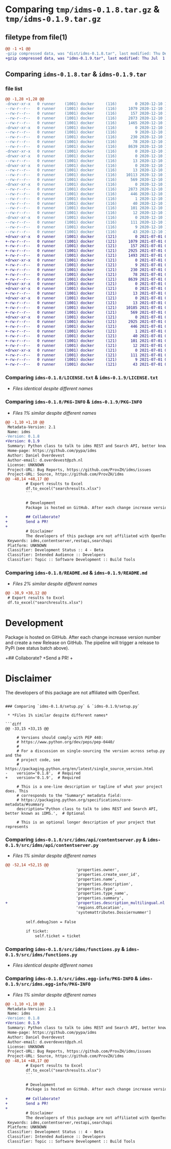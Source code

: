 # Comparing `tmp/idms-0.1.8.tar.gz` & `tmp/idms-0.1.9.tar.gz`

## filetype from file(1)

```diff
@@ -1 +1 @@
-gzip compressed data, was "dist/idms-0.1.8.tar", last modified: Thu Dec 10 15:48:40 2020, max compression
+gzip compressed data, was "idms-0.1.9.tar", last modified: Thu Jul  1 09:29:19 2021, max compression
```

## Comparing `idms-0.1.8.tar` & `idms-0.1.9.tar`

### file list

```diff
@@ -1,28 +1,28 @@
-drwxr-xr-x   0 runner    (1001) docker     (116)        0 2020-12-10 15:48:40.749848 idms-0.1.8/
--rw-r--r--   0 runner    (1001) docker     (116)     1079 2020-12-10 15:48:29.000000 idms-0.1.8/LICENSE.txt
--rw-r--r--   0 runner    (1001) docker     (116)      157 2020-12-10 15:48:29.000000 idms-0.1.8/MANIFEST.in
--rw-r--r--   0 runner    (1001) docker     (116)     2873 2020-12-10 15:48:40.749848 idms-0.1.8/PKG-INFO
--rw-r--r--   0 runner    (1001) docker     (116)     1465 2020-12-10 15:48:29.000000 idms-0.1.8/README.md
-drwxr-xr-x   0 runner    (1001) docker     (116)        0 2020-12-10 15:48:40.745847 idms-0.1.8/data/
--rw-r--r--   0 runner    (1001) docker     (116)        9 2020-12-10 15:48:29.000000 idms-0.1.8/data/data_file
--rw-r--r--   0 runner    (1001) docker     (116)      230 2020-12-10 15:48:29.000000 idms-0.1.8/pyproject.toml
--rw-r--r--   0 runner    (1001) docker     (116)       78 2020-12-10 15:48:40.749848 idms-0.1.8/setup.cfg
--rw-r--r--   0 runner    (1001) docker     (116)     8639 2020-12-10 15:48:29.000000 idms-0.1.8/setup.py
-drwxr-xr-x   0 runner    (1001) docker     (116)        0 2020-12-10 15:48:40.741846 idms-0.1.8/src/
-drwxr-xr-x   0 runner    (1001) docker     (116)        0 2020-12-10 15:48:40.745847 idms-0.1.8/src/idms/
--rw-r--r--   0 runner    (1001) docker     (116)       13 2020-12-10 15:48:29.000000 idms-0.1.8/src/idms/__init__.py
-drwxr-xr-x   0 runner    (1001) docker     (116)        0 2020-12-10 15:48:40.749848 idms-0.1.8/src/idms/api/
--rw-r--r--   0 runner    (1001) docker     (116)       13 2020-12-10 15:48:29.000000 idms-0.1.8/src/idms/api/__init__.py
--rw-r--r--   0 runner    (1001) docker     (116)    10113 2020-12-10 15:48:29.000000 idms-0.1.8/src/idms/api/contentserver.py
--rw-r--r--   0 runner    (1001) docker     (116)      569 2020-12-10 15:48:29.000000 idms-0.1.8/src/idms/functions.py
-drwxr-xr-x   0 runner    (1001) docker     (116)        0 2020-12-10 15:48:40.745847 idms-0.1.8/src/idms.egg-info/
--rw-r--r--   0 runner    (1001) docker     (116)     2873 2020-12-10 15:48:40.000000 idms-0.1.8/src/idms.egg-info/PKG-INFO
--rw-r--r--   0 runner    (1001) docker     (116)      446 2020-12-10 15:48:40.000000 idms-0.1.8/src/idms.egg-info/SOURCES.txt
--rw-r--r--   0 runner    (1001) docker     (116)        1 2020-12-10 15:48:40.000000 idms-0.1.8/src/idms.egg-info/dependency_links.txt
--rw-r--r--   0 runner    (1001) docker     (116)       40 2020-12-10 15:48:40.000000 idms-0.1.8/src/idms.egg-info/entry_points.txt
--rw-r--r--   0 runner    (1001) docker     (116)      101 2020-12-10 15:48:40.000000 idms-0.1.8/src/idms.egg-info/requires.txt
--rw-r--r--   0 runner    (1001) docker     (116)       12 2020-12-10 15:48:40.000000 idms-0.1.8/src/idms.egg-info/top_level.txt
-drwxr-xr-x   0 runner    (1001) docker     (116)        0 2020-12-10 15:48:40.749848 idms-0.1.8/src/sample/
--rw-r--r--   0 runner    (1001) docker     (116)      111 2020-12-10 15:48:29.000000 idms-0.1.8/src/sample/__init__.py
--rw-r--r--   0 runner    (1001) docker     (116)        9 2020-12-10 15:48:29.000000 idms-0.1.8/src/sample/package_data.dat
--rw-r--r--   0 runner    (1001) docker     (116)       43 2020-12-10 15:48:29.000000 idms-0.1.8/src/sample/simple.py
+drwxr-xr-x   0 runner    (1001) docker     (121)        0 2021-07-01 09:29:19.047413 idms-0.1.9/
+-rw-r--r--   0 runner    (1001) docker     (121)     1079 2021-07-01 09:29:11.000000 idms-0.1.9/LICENSE.txt
+-rw-r--r--   0 runner    (1001) docker     (121)      157 2021-07-01 09:29:11.000000 idms-0.1.9/MANIFEST.in
+-rw-r--r--   0 runner    (1001) docker     (121)     2925 2021-07-01 09:29:19.047413 idms-0.1.9/PKG-INFO
+-rw-r--r--   0 runner    (1001) docker     (121)     1493 2021-07-01 09:29:11.000000 idms-0.1.9/README.md
+drwxr-xr-x   0 runner    (1001) docker     (121)        0 2021-07-01 09:29:19.043413 idms-0.1.9/data/
+-rw-r--r--   0 runner    (1001) docker     (121)        9 2021-07-01 09:29:11.000000 idms-0.1.9/data/data_file
+-rw-r--r--   0 runner    (1001) docker     (121)      230 2021-07-01 09:29:11.000000 idms-0.1.9/pyproject.toml
+-rw-r--r--   0 runner    (1001) docker     (121)       78 2021-07-01 09:29:19.047413 idms-0.1.9/setup.cfg
+-rw-r--r--   0 runner    (1001) docker     (121)     8639 2021-07-01 09:29:11.000000 idms-0.1.9/setup.py
+drwxr-xr-x   0 runner    (1001) docker     (121)        0 2021-07-01 09:29:19.043413 idms-0.1.9/src/
+drwxr-xr-x   0 runner    (1001) docker     (121)        0 2021-07-01 09:29:19.043413 idms-0.1.9/src/idms/
+-rw-r--r--   0 runner    (1001) docker     (121)       13 2021-07-01 09:29:11.000000 idms-0.1.9/src/idms/__init__.py
+drwxr-xr-x   0 runner    (1001) docker     (121)        0 2021-07-01 09:29:19.043413 idms-0.1.9/src/idms/api/
+-rw-r--r--   0 runner    (1001) docker     (121)       13 2021-07-01 09:29:11.000000 idms-0.1.9/src/idms/api/__init__.py
+-rw-r--r--   0 runner    (1001) docker     (121)    10185 2021-07-01 09:29:11.000000 idms-0.1.9/src/idms/api/contentserver.py
+-rw-r--r--   0 runner    (1001) docker     (121)      569 2021-07-01 09:29:11.000000 idms-0.1.9/src/idms/functions.py
+drwxr-xr-x   0 runner    (1001) docker     (121)        0 2021-07-01 09:29:19.043413 idms-0.1.9/src/idms.egg-info/
+-rw-r--r--   0 runner    (1001) docker     (121)     2925 2021-07-01 09:29:18.000000 idms-0.1.9/src/idms.egg-info/PKG-INFO
+-rw-r--r--   0 runner    (1001) docker     (121)      446 2021-07-01 09:29:18.000000 idms-0.1.9/src/idms.egg-info/SOURCES.txt
+-rw-r--r--   0 runner    (1001) docker     (121)        1 2021-07-01 09:29:18.000000 idms-0.1.9/src/idms.egg-info/dependency_links.txt
+-rw-r--r--   0 runner    (1001) docker     (121)       40 2021-07-01 09:29:18.000000 idms-0.1.9/src/idms.egg-info/entry_points.txt
+-rw-r--r--   0 runner    (1001) docker     (121)      101 2021-07-01 09:29:18.000000 idms-0.1.9/src/idms.egg-info/requires.txt
+-rw-r--r--   0 runner    (1001) docker     (121)       12 2021-07-01 09:29:18.000000 idms-0.1.9/src/idms.egg-info/top_level.txt
+drwxr-xr-x   0 runner    (1001) docker     (121)        0 2021-07-01 09:29:19.047413 idms-0.1.9/src/sample/
+-rw-r--r--   0 runner    (1001) docker     (121)      111 2021-07-01 09:29:11.000000 idms-0.1.9/src/sample/__init__.py
+-rw-r--r--   0 runner    (1001) docker     (121)        9 2021-07-01 09:29:11.000000 idms-0.1.9/src/sample/package_data.dat
+-rw-r--r--   0 runner    (1001) docker     (121)       43 2021-07-01 09:29:11.000000 idms-0.1.9/src/sample/simple.py
```

### Comparing `idms-0.1.8/LICENSE.txt` & `idms-0.1.9/LICENSE.txt`

 * *Files identical despite different names*

### Comparing `idms-0.1.8/PKG-INFO` & `idms-0.1.9/PKG-INFO`

 * *Files 1% similar despite different names*

```diff
@@ -1,10 +1,10 @@
 Metadata-Version: 2.1
 Name: idms
-Version: 0.1.8
+Version: 0.1.9
 Summary: Python class to talk to idms REST and Search API, better known as iDMS.
 Home-page: https://github.com/pypa/idms
 Author: Daniel Overdevest
 Author-email: d.overdevest@pzh.nl
 License: UNKNOWN
 Project-URL: Bug Reports, https://github.com/ProvZH/idms/issues
 Project-URL: Source, https://github.com/ProvZH/idms
@@ -48,14 +48,17 @@
         # Export results to Excel
         df.to_excel("searchresults.xlsx")
         ```
         
         # Development
         Package is hosted on GitHub. After each change increase version number and create a new Release on GitHub. The pipeline will trigger a release to PyPi (see status batch above).
         
+        ## Collaborate?
+        Send a PR!
+        
         # Disclaimer
         The developers of this package are not affiliated with OpenText.
 Keywords: idms,contentserver,restapi,searchapi
 Platform: UNKNOWN
 Classifier: Development Status :: 4 - Beta
 Classifier: Intended Audience :: Developers
 Classifier: Topic :: Software Development :: Build Tools
```

### Comparing `idms-0.1.8/README.md` & `idms-0.1.9/README.md`

 * *Files 2% similar despite different names*

```diff
@@ -38,9 +38,12 @@
 # Export results to Excel
 df.to_excel("searchresults.xlsx")
 ```
 
 # Development
 Package is hosted on GitHub. After each change increase version number and create a new Release on GitHub. The pipeline will trigger a release to PyPi (see status batch above).
 
+## Collaborate?
+Send a PR!
+
 # Disclaimer
 The developers of this package are not affiliated with OpenText.
```

### Comparing `idms-0.1.8/setup.py` & `idms-0.1.9/setup.py`

 * *Files 1% similar despite different names*

```diff
@@ -33,15 +33,15 @@
 
     # Versions should comply with PEP 440:
     # https://www.python.org/dev/peps/pep-0440/
     #
     # For a discussion on single-sourcing the version across setup.py and the
     # project code, see
     # https://packaging.python.org/en/latest/single_source_version.html
-    version='0.1.8',  # Required
+    version='0.1.9',  # Required
 
     # This is a one-line description or tagline of what your project does. This
     # corresponds to the "Summary" metadata field:
     # https://packaging.python.org/specifications/core-metadata/#summary
     description='Python class to talk to idms REST and Search API, better known as iDMS.',  # Optional
 
     # This is an optional longer description of your project that represents
```

### Comparing `idms-0.1.8/src/idms/api/contentserver.py` & `idms-0.1.9/src/idms/api/contentserver.py`

 * *Files 1% similar despite different names*

```diff
@@ -52,14 +52,15 @@
                               'properties.owner', 
                               'properties.create_user_id', 
                               'properties.name', 
                               'properties.description', 
                               'properties.type', 
                               'properties.type_name',
                               'properties.summary',
+                              'properties.description_multilingual.nl',
                               'regions.OTLocation',
                               'systemattributes.Dossiernummer']
 
         self.debugJson = False
 
         if ticket:
             self.ticket = ticket
```

### Comparing `idms-0.1.8/src/idms/functions.py` & `idms-0.1.9/src/idms/functions.py`

 * *Files identical despite different names*

### Comparing `idms-0.1.8/src/idms.egg-info/PKG-INFO` & `idms-0.1.9/src/idms.egg-info/PKG-INFO`

 * *Files 1% similar despite different names*

```diff
@@ -1,10 +1,10 @@
 Metadata-Version: 2.1
 Name: idms
-Version: 0.1.8
+Version: 0.1.9
 Summary: Python class to talk to idms REST and Search API, better known as iDMS.
 Home-page: https://github.com/pypa/idms
 Author: Daniel Overdevest
 Author-email: d.overdevest@pzh.nl
 License: UNKNOWN
 Project-URL: Bug Reports, https://github.com/ProvZH/idms/issues
 Project-URL: Source, https://github.com/ProvZH/idms
@@ -48,14 +48,17 @@
         # Export results to Excel
         df.to_excel("searchresults.xlsx")
         ```
         
         # Development
         Package is hosted on GitHub. After each change increase version number and create a new Release on GitHub. The pipeline will trigger a release to PyPi (see status batch above).
         
+        ## Collaborate?
+        Send a PR!
+        
         # Disclaimer
         The developers of this package are not affiliated with OpenText.
 Keywords: idms,contentserver,restapi,searchapi
 Platform: UNKNOWN
 Classifier: Development Status :: 4 - Beta
 Classifier: Intended Audience :: Developers
 Classifier: Topic :: Software Development :: Build Tools
```

